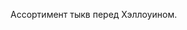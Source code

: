 ﻿---
layout: post
images: [ 2020-10-15_1.jpg, 2020-10-15_2.jpg ]
---

Ассортимент тыкв перед Хэллоуином.